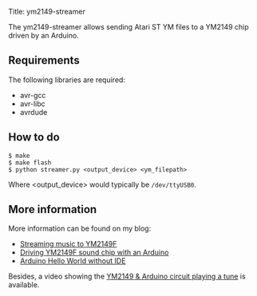 Title: ym2149-streamer

The ym2149-streamer allows sending Atari ST YM files to a YM2149 chip
driven by an Arduino.

Requirements
------------

The following libraries are required:

* avr-gcc
* avr-libc
* avrdude

How to do
---------

    $ make
    $ make flash
    $ python streamer.py <output_device> <ym_filepath>

Where <output_device> would typically be `/dev/ttyUSB0`.

More information
----------------

More information can be found on my blog:

* [Streaming music to YM2149F][1]
* [Driving YM2149F sound chip with an Arduino][2]
* [Arduino Hello World without IDE][3]

Besides, a video showing the [YM2149 & Arduino circuit playing a tune][4] is
available.


[1]: http://www.florentflament.com/blog/streaming-music-to-ym2149f.html
[2]: http://www.florentflament.com/blog/driving-ym2149f-sound-chip-with-an-arduino.html
[3]: http://www.florentflament.com/blog/arduino-hello-world-without-ide.html
[4]: https://www.youtube.com/watch?v=MTRJdDbY048
